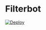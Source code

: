 # Filterbot

[![Deploy](https://www.herokucdn.com/deploy/button.svg)](https://www.heroku.com/deploy?template=https://github.com/wayfarer-ezyro/Filterbot) 
